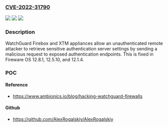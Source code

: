 ### [CVE-2022-31790](https://cve.mitre.org/cgi-bin/cvename.cgi?name=CVE-2022-31790)
![](https://img.shields.io/static/v1?label=Product&message=n%2Fa&color=blue)
![](https://img.shields.io/static/v1?label=Version&message=n%2Fa&color=blue)
![](https://img.shields.io/static/v1?label=Vulnerability&message=n%2Fa&color=brighgreen)

### Description

WatchGuard Firebox and XTM appliances allow an unauthenticated remote attacker to retrieve sensitive authentication server settings by sending a malicious request to exposed authentication endpoints. This is fixed in Fireware OS 12.8.1, 12.5.10, and 12.1.4.

### POC

#### Reference
- https://www.ambionics.io/blog/hacking-watchguard-firewalls

#### Github
- https://github.com/AlexRogalskiy/AlexRogalskiy

